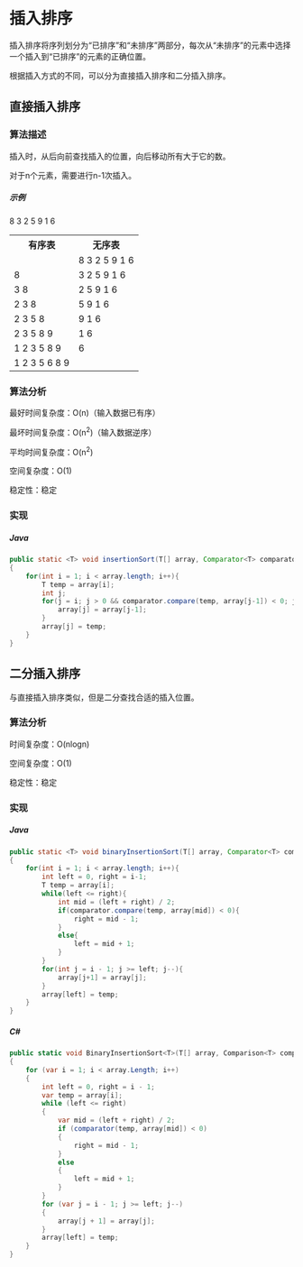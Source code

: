 # 插入排序

插入排序将序列划分为“已排序”和“未排序”两部分，每次从“未排序”的元素中选择一个插入到“已排序”的元素的正确位置。

根据插入方式的不同，可以分为直接插入排序和二分插入排序。

## 直接插入排序

### 算法描述

插入时，从后向前查找插入的位置，向后移动所有大于它的数。

对于n个元素，需要进行n-1次插入。

##### 示例

8 3 2 5 9 1 6

<table>
    <tr><th>有序表</th><th>无序表</th></tr>
    <tr><td></td><td>8 3 2 5 9 1 6</td></tr>
    <tr><td>8</td><td>3 2 5 9 1 6</td></tr>
    <tr><td>3 8</td><td>2 5 9 1 6</td></tr>
    <tr><td>2 3 8</td><td>5 9 1 6</td></tr>
    <tr><td>2 3 5 8</td><td>9 1 6</td></tr>
    <tr><td>2 3 5 8 9</td><td>1 6</td></tr>
    <tr><td>1 2 3 5 8 9</td><td>6</td></tr>
    <tr><td>1 2 3 5 6 8 9</td><td></td></tr>
</table>

### 算法分析

最好时间复杂度：O(n)（输入数据已有序）

最坏时间复杂度：O(n<sup>2</sup>)（输入数据逆序）

平均时间复杂度：O(n<sup>2</sup>)

空间复杂度：O(1)

稳定性：稳定

### 实现

##### Java
``` Java
public static <T> void insertionSort(T[] array, Comparator<T> comparator)
{
    for(int i = 1; i < array.length; i++){
        T temp = array[i];
        int j;
        for(j = i; j > 0 && comparator.compare(temp, array[j-1]) < 0; j--){
            array[j] = array[j-1];
        }
        array[j] = temp;
    }
}
```

## 二分插入排序

与直接插入排序类似，但是二分查找合适的插入位置。

### 算法分析

时间复杂度：O(nlogn)

空间复杂度：O(1)

稳定性：稳定

### 实现

##### Java
``` Java
public static <T> void binaryInsertionSort(T[] array, Comparator<T> comparator)
{
    for(int i = 1; i < array.length; i++){
        int left = 0, right = i-1;
        T temp = array[i];
        while(left <= right){
            int mid = (left + right) / 2;
            if(comparator.compare(temp, array[mid]) < 0){
                right = mid - 1;
            }
            else{
                left = mid + 1;
            }
        }
        for(int j = i - 1; j >= left; j--){
            array[j+1] = array[j];
        }
        array[left] = temp;
    }
}
```

##### C#
``` C#
public static void BinaryInsertionSort<T>(T[] array, Comparison<T> comparator)
{
    for (var i = 1; i < array.Length; i++)
    {
        int left = 0, right = i - 1;
        var temp = array[i];
        while (left <= right)
        {
            var mid = (left + right) / 2;
            if (comparator(temp, array[mid]) < 0)
            {
                right = mid - 1;
            }
            else
            {
                left = mid + 1;
            }
        }
        for (var j = i - 1; j >= left; j--)
        {
            array[j + 1] = array[j];
        }
        array[left] = temp;
    }
}
```